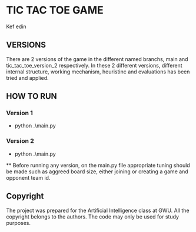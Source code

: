 
# TIC TAC TOE GAME

Kef edin

## VERSIONS
There are 2 versions of the game in the different named branchs, main and tic_tac_toe_version_2 respectively. In these 2 different versions, different internal structure, working mechanism, heuristinc and evaluations has been tried and applied.

## HOW TO RUN
### Version 1
* python .\main.py

### Version 2
* python .\main.py

** Before running any version, on the main.py file appropriate tuning should be made such as aggreed board size, either joining or creating a game and opponent team id.

## Copyright

The project was prepared for the Artificial Intelligence class at GWU. All the copyright belongs to the authors. The code may only be used for study purposes.
